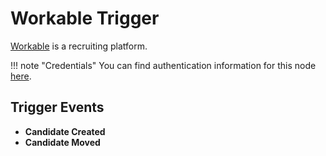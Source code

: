 # Workable Trigger

[Workable](https://www.workable.com/) is a recruiting platform.

!!! note "Credentials"
    You can find authentication information for this node [here](/integrations/credentials/workable/).


## Trigger Events

- **Candidate Created**
- **Candidate Moved**
